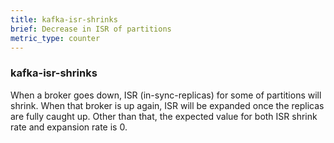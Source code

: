 ```yaml
---
title: kafka-isr-shrinks
brief: Decrease in ISR of partitions
metric_type: counter
---
```

### kafka-isr-shrinks

When a broker goes down, ISR (in-sync-replicas) for some of partitions will shrink. When that broker is up again, ISR will be expanded once the replicas are fully caught up. Other than that, the expected value for both ISR shrink rate and expansion rate is 0.
